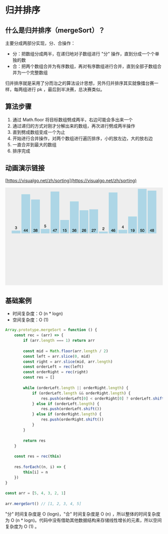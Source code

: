 <script setup>
import { loginRead } from '@/utils/login-read'

loginRead('j30017')
</script>

# <AppCode code="69" /> 归并排序

<ClientOnly><AppRead code="j30017" /></ClientOnly>

## 什么是归并排序（mergeSort）？

主要分成两部分实现，分、合操作：

-   分：把数组分成两半，在递归地对子数组进行 "分" 操作，直到分成一个个单独的数
-   合：把两个数组合并为有序数组，再对有序数组进行合并，直到全部子数组合并为一个完整数组

归并排序就是采用了分而治之的算法设计思想，另外归并排序其实就像擂台赛一样，每两组进行 pk ，最后到半决赛，总决赛类似。

## 算法步骤

1. 通过 Math.floor 将目标数组劈成两半，右边可能会多出来一个
2. 通过递归的方式对刚才分解出来的数组，再次进行劈成两半操作
3. 直到劈成数组变成一个为止
4. 开始进行合并操作，对两个数组进行遍历排序，小的放左边，大的放右边
5. 一直合并到最大的数组
6. 排序完成

## 动画演示链接

[https://visualgo.net/zh/sorting](https://visualgo.net/zh/sorting)

![image](./merge-sort/image1.gif)

## 基础案例

-   时间复杂度：O (n \* logn)
-   空间复杂度：O (1)

```javascript
Array.prototype.mergeSort = function () {
    const rec = (arr) => {
        if (arr.length === 1) return arr

        const mid = Math.floor(arr.length / 2)
        const left = arr.slice(0, mid)
        const right = arr.slice(mid, arr.length)
        const orderLeft = rec(left)
        const orderRight = rec(right)
        const res = []

        while (orderLeft.length || orderRight.length) {
            if (orderLeft.length && orderRight.length) {
                res.push(orderLeft[0] < orderRight[0] ? orderLeft.shift() : orderRight.shift())
            } else if (orderLeft.length) {
                res.push(orderLeft.shift())
            } else if (orderRight.length) {
                res.push(orderRight.shift())
            }
        }

        return res
    }

    const res = rec(this)

    res.forEach((n, i) => {
        this[i] = n
    })
}

const arr = [5, 4, 3, 2, 1]

arr.mergeSort() // [1, 2, 3, 4, 5]
```

"分" 时间复杂度是 O (logn)，"合" 时间复杂度是 O (n) ，所以整体的时间复杂度为 O (n \* logn)。代码中没有借助其他数据结构来存储线性增长的元素，所以空间复杂度为 O (1) 。

<AppComment />